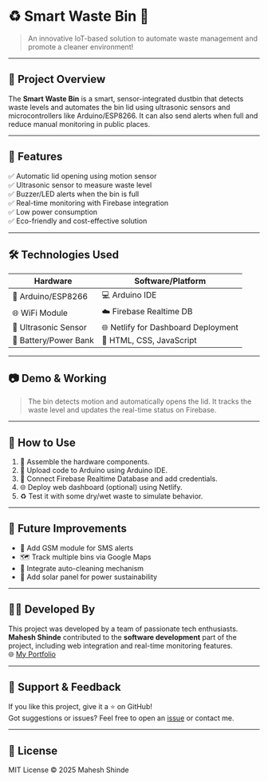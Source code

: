 # ♻️ Smart Waste Bin 🚮

> An innovative IoT-based solution to automate waste management and promote a cleaner environment!

---

## 📌 Project Overview

The **Smart Waste Bin** is a smart, sensor-integrated dustbin that detects waste levels and automates the bin lid using ultrasonic sensors and microcontrollers like Arduino/ESP8266. It can also send alerts when full and reduce manual monitoring in public places.

---

## 🎯 Features

✅ Automatic lid opening using motion sensor  
✅ Ultrasonic sensor to measure waste level  
✅ Buzzer/LED alerts when the bin is full  
✅ Real-time monitoring with Firebase integration  
✅ Low power consumption  
✅ Eco-friendly and cost-effective solution  

---

## 🛠️ Technologies Used

| Hardware              | Software/Platform        |
|----------------------|--------------------------|
| 🔌 Arduino/ESP8266    | 💻 Arduino IDE            |
| 🌐 WiFi Module        | ☁️ Firebase Realtime DB   |
| 📏 Ultrasonic Sensor  | 🌐 Netlify for Dashboard Deployment  |
| 🔋 Battery/Power Bank | 📱 HTML, CSS, JavaScript  |

---

## 📷 Demo & Working

> The bin detects motion and automatically opens the lid. It tracks the waste level and updates the real-time status on Firebase.

---

## 🚀 How to Use

1. 🤖 Assemble the hardware components.
2. 🔌 Upload code to Arduino using Arduino IDE.
3. 🔗 Connect Firebase Realtime Database and add credentials.
4. 🌐 Deploy web dashboard (optional) using Netlify.
5. ♻️ Test it with some dry/wet waste to simulate behavior.

---

## 🧠 Future Improvements

- 📶 Add GSM module for SMS alerts  
- 🗺️ Track multiple bins via Google Maps  
- 🧹 Integrate auto-cleaning mechanism  
- 🔋 Add solar panel for power sustainability  

---

## 👨‍💻 Developed By

This project was developed by a team of passionate tech enthusiasts.  
**Mahesh Shinde** contributed to the **software development** part of the project, including web integration and real-time monitoring features.  
🌐 [My Portfolio](https://shindemaheshportfolio.netlify.app)


---

## 🙌 Support & Feedback

If you like this project, give it a ⭐ on GitHub!  
Got suggestions or issues? Feel free to open an [issue](#) or contact me.

---

## 📄 License

MIT License © 2025 Mahesh Shinde
